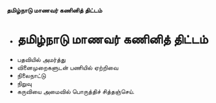 **தமிழ்நாடு மாணவர் கணினித் திட்டம்**
- # தமிழ்நாடு மாணவர் கணினித் திட்டம்
- பதவியில் அமர்த்து
- வினைமுறைகளுடன் பணியில் ஏற்றிவை
- நிலைநாட்டு
- நிறுவு
- கருவியை அமைவில் பொருத்திச் சித்தஞ்செய்.

